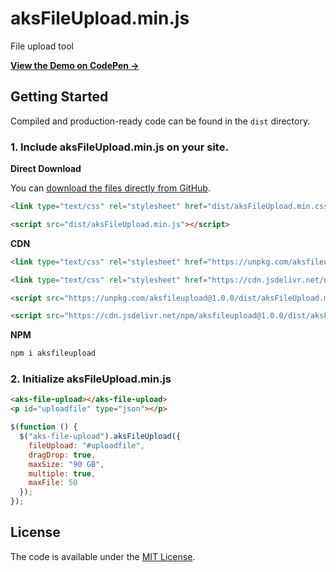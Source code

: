 # aksFileUpload.min.js
File upload tool

**[View the Demo on CodePen &rarr;](https://codepen.io/ahmetaksungur/pen/oNxqNpx)**

## Getting Started

Compiled and production-ready code can be found in the `dist` directory.

### 1. Include aksFileUpload.min.js on your site.

**Direct Download**

You can [download the files directly from GitHub](https://github.com/Ahmetaksungur/reading-time/archive/master.zip).

```html
<link type="text/css" rel="stylesheet" href="dist/aksFileUpload.min.css">
```

```html
<script src="dist/aksFileUpload.min.js"></script>
```

**CDN**

```html
<link type="text/css" rel="stylesheet" href="https://unpkg.com/aksfileupload@1.0.0/dist/aksFileUpload.min.css">
```

```html
<link type="text/css" rel="stylesheet" href="https://cdn.jsdelivr.net/npm/aksfileupload@1.0.0/dist/aksFileUpload.min.css">
```

```html
<script src="https://unpkg.com/aksfileupload@1.0.0/dist/aksFileUpload.min.js"></script>
```

```html
<script src="https://cdn.jsdelivr.net/npm/aksfileupload@1.0.0/dist/aksFileUpload.min.js"></script>
```

**NPM**

```bash
npm i aksfileupload
```


### 2. Initialize aksFileUpload.min.js

```html
<aks-file-upload></aks-file-upload>
<p id="uploadfile" type="json"></p>
```

```js
$(function () {
  $("aks-file-upload").aksFileUpload({
    fileUpload: "#uploadfile",
    dragDrop: true,
    maxSize: "90 GB",
    multiple: true,
    maxFile: 50
  });
});
```

## License

The code is available under the [MIT License](https://github.com/Ahmetaksungur/reading-time/blob/master/LICENSE).
